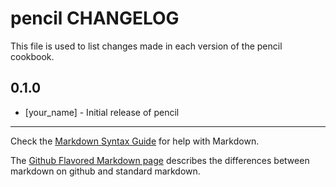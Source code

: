 pencil CHANGELOG
================

This file is used to list changes made in each version of the pencil cookbook.

0.1.0
-----
- [your_name] - Initial release of pencil

- - -
Check the [Markdown Syntax Guide](http://daringfireball.net/projects/markdown/syntax) for help with Markdown.

The [Github Flavored Markdown page](http://github.github.com/github-flavored-markdown/) describes the differences between markdown on github and standard markdown.
